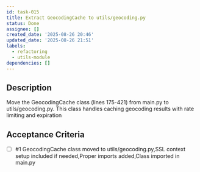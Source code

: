 ```yaml
---
id: task-015
title: Extract GeocodingCache to utils/geocoding.py
status: Done
assignee: []
created_date: '2025-08-26 20:46'
updated_date: '2025-08-26 21:51'
labels:
  - refactoring
  - utils-module
dependencies: []
---
```


## Description

Move the GeocodingCache class (lines 175-421) from main.py to utils/geocoding.py. This class handles caching geocoding results with rate limiting and expiration

## Acceptance Criteria
<!-- AC:BEGIN -->
- [ ] #1 GeocodingCache class moved to utils/geocoding.py,SSL context setup included if needed,Proper imports added,Class imported in main.py
<!-- AC:END -->
